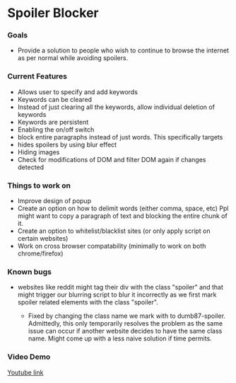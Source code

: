 <!DOCTYPE html>
<html>
    <body>
        <h1> Spoiler Blocker</h1>
        <h3>Goals</h3>
        <ul>
            <li>Provide a solution to people who wish to continue to browse the internet as per normal while avoiding spoilers.</li>
        </ul>
        <h3>Current Features</h3>
        <ul>
            <li>Allows user to specify and add keywords</li>
            <li>Keywords can be cleared</li>
            <li>Instead of just clearing all the keywords, allow individual deletion of keywords</li>
            <li>Keywords are persistent</li>
            <li>Enabling the on/off switch</li>
            <li>block entire paragraphs instead of just words. This specifically targets</li>
            <li>hides spoilers by using blur effect</li>
            <li>Hiding images</li>
            <li>Check for modifications of DOM and filter DOM again if changes detected</li>
        </ul>
        <h3>Things to work on</h3>
        <ul>
            <li>Improve design of popup</li>
            <li>Create an option on how to delimit words (either comma, space, etc) Ppl might want to copy a paragraph of text and blocking the entire chunk of it.</li>
            <li>Create an option to whitelist/blacklist sites (or only apply script on certain websites)</li>
            <li>Work on cross browser compatability (minimally to work on both chrome/firefox)</li>
        </ul>
        <div style="line-decoration: line-through;">
        <h3>Known bugs</h3>
        <ul>
            <li>websites like reddit might tag their div with the class "spoiler" and that might trigger our blurring script to blur it incorrectly as we first mark spoiler related elements with the class "spoiler".</li>
                <ul>
                    <li>Fixed by changing the class name we mark with to dumb87-spoiler. Admittedly, this only temporarily resolves the problem as the same issue can occur if another website decides to have the same class name. Might come up with a less naive solution if time permits.</li>
                </ul>
        </ul>
        </div>
        <h3>Video Demo</h3>
        <a href="https://www.youtube.com/watch?v=ABHz1v017_w&feature=youtu.be">Youtube link</a>
    </body>
</html>